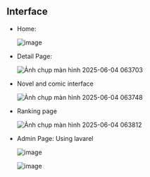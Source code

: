 ## Interface
- Home:

  ![image](https://github.com/user-attachments/assets/4425c46b-1d2c-4648-81a5-c0b7c4ec84eb)

- Detail Page:

  ![Ảnh chụp màn hình 2025-06-04 063703](https://github.com/user-attachments/assets/522adb46-fe46-4073-b523-c7d4eb91ec8e)

- Novel and comic interface
 
    ![Ảnh chụp màn hình 2025-06-04 063748](https://github.com/user-attachments/assets/6e996754-853f-4dc8-ad1a-c484e5c9ca60)

- Ranking page

  ![Ảnh chụp màn hình 2025-06-04 063812](https://github.com/user-attachments/assets/1b7bd9c7-c5eb-4111-b1f6-8972d47f33d3)
  
- Admin Page: Using lavarel
    
  ![image](https://github.com/user-attachments/assets/00f6fb48-646b-4c1a-ad81-6c749642f22e)

  ![image](https://github.com/user-attachments/assets/79850438-0344-45ad-94a3-23f8d03a5075)





